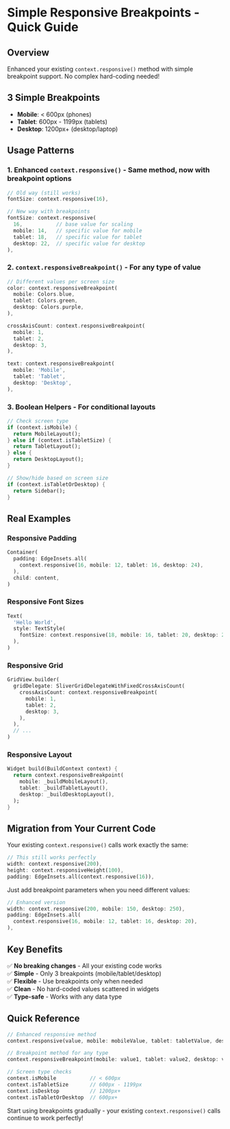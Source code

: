 # Simple Responsive Breakpoints - Quick Guide

## Overview
Enhanced your existing `context.responsive()` method with simple breakpoint support. No complex hard-coding needed!

## 3 Simple Breakpoints
- **Mobile**: < 600px (phones)
- **Tablet**: 600px - 1199px (tablets)  
- **Desktop**: 1200px+ (desktop/laptop)

## Usage Patterns

### 1. Enhanced `context.responsive()` - Same method, now with breakpoint options

```dart
// Old way (still works)
fontSize: context.responsive(16),

// New way with breakpoints
fontSize: context.responsive(
  16,           // base value for scaling
  mobile: 14,   // specific value for mobile
  tablet: 18,   // specific value for tablet  
  desktop: 22,  // specific value for desktop
),
```

### 2. `context.responsiveBreakpoint()` - For any type of value

```dart
// Different values per screen size
color: context.responsiveBreakpoint(
  mobile: Colors.blue,
  tablet: Colors.green,
  desktop: Colors.purple,
),

crossAxisCount: context.responsiveBreakpoint(
  mobile: 1,
  tablet: 2, 
  desktop: 3,
),

text: context.responsiveBreakpoint(
  mobile: 'Mobile',
  tablet: 'Tablet',
  desktop: 'Desktop',
),
```

### 3. Boolean Helpers - For conditional layouts

```dart
// Check screen type
if (context.isMobile) {
  return MobileLayout();
} else if (context.isTabletSize) {
  return TabletLayout();  
} else {
  return DesktopLayout();
}

// Show/hide based on screen size
if (context.isTabletOrDesktop) {
  return Sidebar();
}
```

## Real Examples

### Responsive Padding
```dart
Container(
  padding: EdgeInsets.all(
    context.responsive(16, mobile: 12, tablet: 16, desktop: 24),
  ),
  child: content,
)
```

### Responsive Font Sizes
```dart
Text(
  'Hello World',
  style: TextStyle(
    fontSize: context.responsive(18, mobile: 16, tablet: 20, desktop: 24),
  ),
)
```

### Responsive Grid
```dart
GridView.builder(
  gridDelegate: SliverGridDelegateWithFixedCrossAxisCount(
    crossAxisCount: context.responsiveBreakpoint(
      mobile: 1,
      tablet: 2,
      desktop: 3,
    ),
  ),
  // ...
)
```

### Responsive Layout
```dart
Widget build(BuildContext context) {
  return context.responsiveBreakpoint(
    mobile: _buildMobileLayout(),
    tablet: _buildTabletLayout(), 
    desktop: _buildDesktopLayout(),
  );
}
```

## Migration from Your Current Code

Your existing `context.responsive()` calls work exactly the same:

```dart
// This still works perfectly
width: context.responsive(200),
height: context.responsiveHeight(100),
padding: EdgeInsets.all(context.responsive(16)),
```

Just add breakpoint parameters when you need different values:

```dart
// Enhanced version
width: context.responsive(200, mobile: 150, desktop: 250),
padding: EdgeInsets.all(
  context.responsive(16, mobile: 12, tablet: 16, desktop: 20),
),
```

## Key Benefits

✅ **No breaking changes** - All your existing code works  
✅ **Simple** - Only 3 breakpoints (mobile/tablet/desktop)  
✅ **Flexible** - Use breakpoints only when needed  
✅ **Clean** - No hard-coded values scattered in widgets  
✅ **Type-safe** - Works with any data type  

## Quick Reference

```dart
// Enhanced responsive method
context.responsive(value, mobile: mobileValue, tablet: tabletValue, desktop: desktopValue)

// Breakpoint method for any type
context.responsiveBreakpoint(mobile: value1, tablet: value2, desktop: value3)

// Screen type checks
context.isMobile           // < 600px
context.isTabletSize       // 600px - 1199px  
context.isDesktop          // 1200px+
context.isTabletOrDesktop  // 600px+
```

Start using breakpoints gradually - your existing `context.responsive()` calls continue to work perfectly!